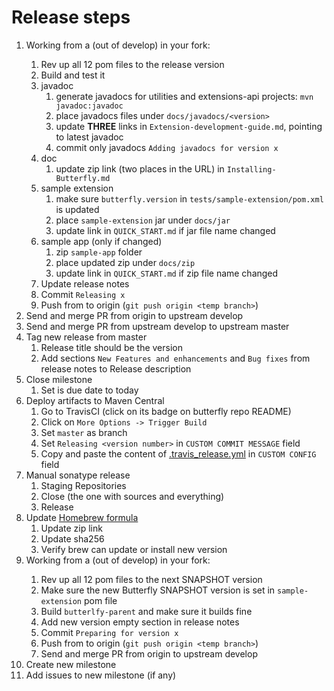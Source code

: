 # Release steps

1. Working from a <temp branch> (out of develop) in your fork:
   1. Rev up all 12 pom files to the release version
   1. Build and test it
   1. javadoc
      1. generate javadocs for utilities and extensions-api projects: `mvn javadoc:javadoc`
      1. place javadocs files under `docs/javadocs/<version>`
      1. update **THREE** links in `Extension-development-guide.md`, pointing to latest javadoc
      1. commit only javadocs `Adding javadocs for version x`
   1. doc
      1. update zip link (two places in the URL) in `Installing-Butterfly.md`
   1. sample extension
      1. make sure `butterfly.version` in `tests/sample-extension/pom.xml` is updated
      1. place `sample-extension` jar under `docs/jar`
      1. update link in `QUICK_START.md` if jar file name changed
   1. sample app (only if changed)
      1. zip `sample-app` folder
      1. place updated zip under `docs/zip`
      1. update link in `QUICK_START.md` if zip file name changed
   1. Update release notes
   1. Commit `Releasing x`
   1. Push from <temp branch> to origin <temp branch> (`git push origin <temp branch>`)
1. Send and merge PR from origin <temp branch> to upstream develop
1. Send and merge PR from upstream develop to upstream master
1. Tag new release from master
   1. Release title should be the version
   1. Add sections `New Features and enhancements` and `Bug fixes` from release notes to Release description
1. Close milestone
   1. Set is due date to today
1. Deploy artifacts to Maven Central
   1. Go to TravisCI (click on its badge on butterfly repo README)
   1. Click on `More Options -> Trigger Build`
   1. Set `master` as branch
   1. Set `Releasing <version number>` in `CUSTOM COMMIT MESSAGE` field
   1. Copy and paste the content of [.travis_release.yml](.travis_release.yml) in `CUSTOM CONFIG` field
1. Manual sonatype release
   1. Staging Repositories
   1. Close (the one with sources and everything)
   1. Release
1. Update [Homebrew formula](https://github.com/paypal/homebrew-butterfly/blob/master/Formula/butterfly.rb)
   1. Update zip link
   1. Update sha256
   1. Verify brew can update or install new version
1. Working from a <temp branch> (out of develop) in your fork:
   1. Rev up all 12 pom files to the next SNAPSHOT version
   1. Make sure the new Butterfly SNAPSHOT version is set in `sample-extension` pom file
   1. Build `butterlfy-parent` and make sure it builds fine
   1. Add new version empty section in release notes
   1. Commit `Preparing for version x`
   1. Push from <temp branch> to origin <temp branch> (`git push origin <temp branch>`)
   1. Send and merge PR from origin <temp branch> to upstream develop
1. Create new milestone
1. Add issues to new milestone (if any)